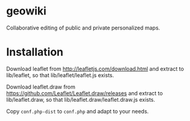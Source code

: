 # geowiki
Collaborative editing of public and private personalized maps.

Installation
============
Download leaflet from http://leafletjs.com/download.html and extract to lib/leaflet, so that lib/leaflet/leaflet.js exists.

Download leaflet.draw from https://github.com/Leaflet/Leaflet.draw/releases and extract to lib/leaflet.draw, so that lib/leaflet.draw/leaflet.draw.js exists.

Copy `conf.php-dist` to `conf.php` and adapt to your needs.
